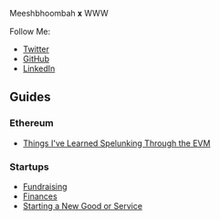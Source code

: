 Meeshbhoombah 𝐱 WWW

Follow Me:
- [Twitter](https://twitter.com/meeshbhoombah)
- [GitHub](https://github.com/meeshbhoombah/)
- [LinkedIn](https://www.linkedin.com/in/aboutrohan/)

## Guides

### Ethereum
- [Things I've Learned Spelunking Through the EVM](#)

### Startups
- [Fundraising](#)
- [Finances](#)
- [Starting a New Good or Service](#)

